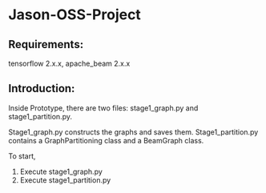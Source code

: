 # Jason-OSS-Project

## Requirements: 
tensorflow 2.x.x, apache_beam 2.x.x

## Introduction:

Inside Prototype, there are two files: stage1_graph.py and stage1_partition.py.

Stage1_graph.py constructs the graphs and saves them.
Stage1_partition.py contains a GraphPartitioning class and a BeamGraph class.

To start, 
1. Execute stage1_graph.py
2. Execute stage1_partition.py
